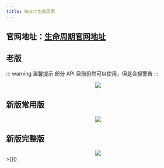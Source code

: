 ```yaml
---
title: React生命周期
---
```


## 官网地址：[生命周期官网地址](http://projects.wojtekmaj.pl/react-lifecycle-methods-diagram/)

## 老版

::: warning 温馨提示
部分 API 目前仍然可以使用，但是会报警告
:::

<div style="text-align:center">
  <img src="https://zml-blog-images.oss-cn-beijing.aliyuncs.com/react-life.png"/>
</div>

## 新版常用版

<div style="text-align:center">
  <img src="https://zml-blog-images.oss-cn-beijing.aliyuncs.com/react-new.jpg"/>
</div>

## 新版完整版

<div style="text-align:center">
  <img src="https://zml-blog-images.oss-cn-beijing.aliyuncs.com/react-new-all.jpg"/>
</div>
>[]()
